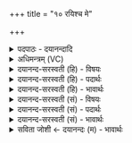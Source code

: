 +++
title = "१० रयिश्च मे"

+++
<details><summary>पदपाठः - दयानन्दादि</summary>

र॒यिः। च॒। मे॒। रायः॑। च॒। मे॒। पु॒ष्टम्। च॒। मे॒। पुष्टिः॑। च॒। मे॒। वि॒भ्विति॑ वि॒ऽभु। च॒। मे॒। प्र॒भ्विति॑ प्र॒ऽभु। च॒। मे॒। पू॒र्णम्। च॒। मे॒। पू॒र्णत॑र॒मिति॑ पू॒र्णऽत॑रम्। च॒। मे॒। कुय॑वम्। च॒। मे॒। अक्षि॑तम्। च॒। मे॒। अन्न॑म्। च॒। मे॒। अक्षु॑त्। च॒। मे॒। य॒ज्ञेन॑। क॒ल्प॒न्ता॒म्। १०।
</details>

<details><summary>अधिमन्त्रम् (VC)</summary>

- आत्मा देवता
- देवा ऋषयः
- निचृच्छक्वरी
- धैवतः
</details>

<details><summary>दयानन्द-सरस्वती (हि) - विषयः</summary>

फिर उसी विषय को अगले मन्त्र में कहा है ॥
</details>

<details><summary>दयानन्द-सरस्वती (हि) - पदार्थः</summary>

पदार्थान्वयभाषाः -  (मे) मेरी (रयिः) विद्या की कान्ति (च) और पुरुषार्थ (मे) मेरे (रायः) प्रशंसित धन (च) और पक्वान्न आदि (मे) मेरे (पुष्टम्) पुष्ट पदार्थ (च) और आरोग्यपन (मे) मेरी (पुष्टिः) पुष्टि (च) और पथ्य भोजन (मे) मेरा (विभु) सब विषयों मे व्याप्त मन आदि (च) परमात्मा का ध्यान (मे) मेरा (प्रभु) समर्थ व्यवहार (च) और सब सामर्थ्य (मे) मेरा (पूर्णम्) पूर्ण काम का करना (च) और उस का साधन (मे) मेरे (पूर्णतरम्) आभूषण, गौ, भैंस, घोड़ा, छेरी तथा अन्न आदि पदार्थ (च) और सब का उपकार करना (मे) मेरा (कुयवम्) निन्दित यवों से न मिला हुआ अन्न (च) और धान चावल आदि अन्न (मे) मेरा (अक्षितम्) अक्षय पदार्थ (च) और तृप्ति (मे) मेरा (अन्नम्) खाने योग्य अन्न (च) और मसाला आदि तथा (मे) मेरी (अक्षुत्) क्षुधा की तृप्ति (च) और प्यास आदि की तृप्ति ये सब पदार्थ (यज्ञेन) प्रशंसित धनादि देनेवाले परमात्मा से (कल्पन्ताम्) समर्थ होवें ॥१० ॥
</details>

<details><summary>दयानन्द-सरस्वती (हि) - भावार्थः</summary>

भावार्थभाषाः -  मनुष्यों को परम पुरुषार्थ और ईश्वर की भक्ति, प्रार्थना से विद्या आदि धन पाकर सब का उपकार सिद्ध करना चाहिये ॥१० ॥
</details>

<details><summary>दयानन्द-सरस्वती (सं) - विषयः</summary>

पुनस्तमेव विषयमाह ॥
</details>

<details><summary>दयानन्द-सरस्वती (सं) - पदार्थः</summary>

पदार्थान्वयभाषाः -  मे रयिश्च मे रायश्च मे पुष्टं च मे पुष्टिश्च मे विभु च मे प्रभु च मे पूर्णं च मे पूर्णतरं च मे कुयवं च मेऽक्षितं च मेऽन्नं च मेऽक्षुच्च यज्ञेन कल्पन्ताम् ॥१० ॥
</details>

<details><summary>दयानन्द-सरस्वती (सं) - भावार्थः</summary>

भावार्थभाषाः -  मनुष्यैः परमपुरुषार्थेन जगदीश्वरभक्तिप्रार्थनाभ्यां च विद्यादिकं धनं लब्ध्वा सर्वोपकारः साधनीयः ॥१० ॥
</details>

<details><summary>सविता जोशी ← दयानन्दः (म) - भावार्थः</summary>

भावार्थभाषाः -  माणसांनी परम पुरुषार्थ करावा. ईश्वरभक्ती व प्रार्थना करून विद्या इत्यादी धन प्राप्त करावे व सर्वांवर उपकार करावा.
</details>